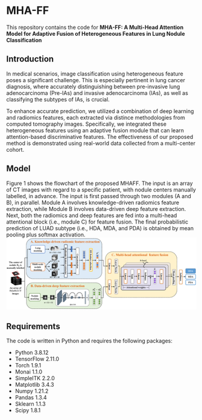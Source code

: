 # MHA-FF
This repository contains the code for **MHA-FF: A Multi-Head Attention Model for Adaptive Fusion of Heterogeneous Features in Lung Nodule Classification**
## Introduction
In medical scenarios, image classification using heterogeneous feature poses a significant challenge. This is especially pertinent in lung cancer diagnosis, where accurately distinguishing between pre-invasive lung adenocarcinoma (Pre-IAs) and invasive adenocarcinoma (IAs), as well as classifying the subtypes of IAs, is crucial. 

To enhance accurate prediction, we utilized a combination of deep learning and radiomics features, each extracted via distince methodologies from computed tomography images. Specifically, we integrated these heterogeneous features using an adaptive fusion module that can learn attention-based discriminative features. The effectiveness of our proposed method is demonstrated using real-world data collected from a multi-center cohort.

## Model
Figure 1 shows the flowchart of the proposed MHAFF. The input is an array of CT images with regard to a specific patient, with nodule centers manually labelled, in advance. The input is first passed through two modules (A and B), in parallel. Module A involves knowledge-driven radiomics feature extraction, while Module B involves data-driven deep feature extraction. Next, both the radiomics and deep features are fed into a multi-head attentional block (i.e., module C) for feature fusion. The final probabilistic prediction of LUAD subtype (i.e., HDA, MDA, and PDA) is obtained by mean pooling plus softmax activation.  
![Model.png](https://github.com/fxiaotong432/MHA-FF/blob/main/Model.png)

## Requirements

The code is written in Python and requires the following packages: 

* Python 3.8.12 
* TensorFlow 2.11.0
* Torch 1.9.1
* Monai 1.1.0
* SimpleITK 2.2.0
* Matplotlib 3.4.3 
* Numpy 1.21.2 
* Pandas 1.3.4 
* Sklearn 1.1.3
* Scipy 1.8.1
